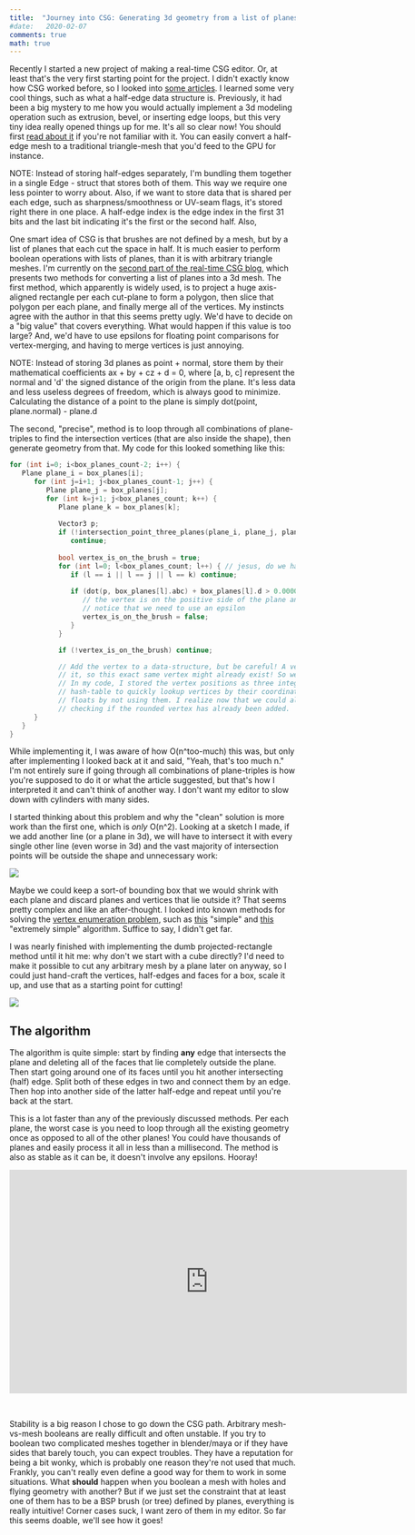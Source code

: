 ```yaml
---
title:  "Journey into CSG: Generating 3d geometry from a list of planes"
#date:   2020-02-07
comments: true
math: true
---
```


Recently I started a new project of making a real-time CSG editor. Or, at least that's the very first starting point for the project. I didn't exactly know how CSG worked before, so I looked into [some articles](http://sandervanrossen.blogspot.com/2009/12/realtime-csg-part-1.html). I learned some very cool things, such as what a half-edge data structure is. Previously, it had been a big mystery to me how you would actually implement a 3d modeling operation such as extrusion, bevel, or inserting edge loops, but this very tiny idea really opened things up for me. It's all so clear now! You should first [read about it](https://www.flipcode.com/archives/The_Half-Edge_Data_Structure.shtml) if you're not familiar with it. You can easily convert a half-edge mesh to a traditional triangle-mesh that you'd feed to the GPU for instance.

<!--more-->

<p class="message-info">
NOTE: Instead of storing half-edges separately, I'm bundling them together in a single Edge - struct that stores both of them. This way we require one less pointer to worry about. Also, if we want to store data that is shared per each edge, such as sharpness/smoothness or UV-seam flags, it's stored right there in one place. A half-edge index is the edge index in the first 31 bits and the last bit indicating it's the first or the second half. Also, 
</p>

One smart idea of CSG is that brushes are not defined by a mesh, but by a list of planes that each cut the space in half. It is much easier to perform boolean operations with lists of planes, than it is with arbitrary triangle meshes. I'm currently on the [second part of the real-time CSG blog](http://sandervanrossen.blogspot.com/2009/12/realtime-csg-part-2.html), which presents two methods for converting a list of planes into a 3d mesh. The first method, which apparently is widely used, is to project a huge axis-aligned rectangle per each cut-plane to form a polygon, then slice that polygon per each plane, and finally merge all of the vertices. My instincts agree with the author in that this seems pretty ugly. We'd have to decide on a "big value" that covers everything. What would happen if this value is too large? And, we'd have to use epsilons for floating point comparisons for vertex-merging, and having to merge vertices is just annoying.

<p class="message-info">
NOTE: Instead of storing 3d planes as point + normal, store them by their mathematical coefficients ax + by + cz + d = 0, where [a, b, c] represent the normal and 'd' the signed distance of the origin from the plane. It's less data and less useless degrees of freedom, which is always good to minimize. Calculating the distance of a point to the plane is simply  dot(point, plane.normal) - plane.d
</p>

The second, "precise", method is to loop through all combinations of plane-triples to find the intersection vertices (that are also inside the shape), then generate geometry from that. My code for this looked something like this:

```c++
for (int i=0; i<box_planes_count-2; i++) {
   Plane plane_i = box_planes[i];
      for (int j=i+1; j<box_planes_count-1; j++) {
         Plane plane_j = box_planes[j];
         for (int k=j+1; j<box_planes_count; k++) {
            Plane plane_k = box_planes[k];
            
            Vector3 p;
            if (!intersection_point_three_planes(plane_i, plane_j, plane_k, &p))
               continue;
            
            bool vertex_is_on_the_brush = true;
            for (int l=0; l<box_planes_count; l++) { // jesus, do we have to go through it all AGAIN?
               if (l == i || l == j || l == k) continue;
               
               if (dot(p, box_planes[l].abc) + box_planes[l].d > 0.000001) {
                  // the vertex is on the positive side of the plane and thus outside the brush
                  // notice that we need to use an epsilon
                  vertex_is_on_the_brush = false;
               }
            }

            if (!vertex_is_on_the_brush) continue;

            // Add the vertex to a data-structure, but be careful! A vertex can have more than three faces surrounding
            // it, so this exact same vertex might already exist! So we need some sort of vertex merging code anyway.
            // In my code, I stored the vertex positions as three integers, so I could hash the coordinate and use a
            // hash-table to quickly lookup vertices by their coordinates. We'd also naturally get rid of issues with
            // floats by not using them. I realize now that we could also get rid of our previous epsilon by first
            // checking if the rounded vertex has already been added.
      }
   }
}
```

While implementing it, I was aware of how O(n^too-much) this was, but only after implementing I looked back at it and said, "Yeah, that's too much n." I'm not entirely sure if going through all combinations of plane-triples is how you're supposed to do it or what the article suggested, but that's how I interpreted it and can't think of another way. I don't want my editor to slow down with cylinders with many sides.

I started thinking about this problem and why the "clean" solution is more work than the first one, which is *only* O(n^2). Looking at a sketch I made, if we add another line (or a plane in 3d), we will have to intersect it with every single other line (even worse in 3d) and the vast majority of intersection points will be outside the shape and unnecessary work:

<img src="{{site.baseurl}}/assets/lots_of_verts.png">

Maybe we could keep a sort-of bounding box that we would shrink with each plane and discard planes and vertices that lie outside it? That seems pretty complex and like an after-thought. I looked into known methods for solving the [vertex enumeration problem](https://en.wikipedia.org/wiki/Vertex_enumeration_problem), such as [this](https://link.springer.com/chapter/10.1007/3-540-61576-8_77) "simple" and [this](http://cgm.cs.mcgill.ca/~avis/doc/avis/AF92b.pdf) "extremely simple" algorithm. Suffice to say, I didn't get far.

I was nearly finished with implementing the dumb projected-rectangle method until it hit me: why don't we start with a cube directly? I'd need to make it possible to cut any arbitrary mesh by a plane later on anyway, so I could just hand-craft the vertices, half-edges and faces for a box, scale it up, and use that as a starting point for cutting!

<img src="{{site.baseurl}}/assets/cube_half_edge_ref.png">

## The algorithm

The algorithm is quite simple: start by finding **any** edge that intersects the plane and deleting all of the faces that lie completely outside the plane. Then start going around one of its faces until you hit another intersecting (half) edge. Split both of these edges in two and connect them by an edge. Then hop into another side of the latter half-edge and repeat until you're back at the start.

This is a lot faster than any of the previously discussed methods. Per each plane, the worst case is you need to loop through all the existing geometry once as opposed to all of the other planes! You could have thousands of planes and easily process it all in less than a millisecond. The method is also as stable as it can be, it doesn't involve any epsilons. Hooray!

<iframe width="700" height="394" src="https://www.youtube.com/embed/EghUcSJ1qrg" frameborder="0" allowfullscreen></iframe>
<p><br></p>

Stability is a big reason I chose to go down the CSG path. Arbitrary mesh-vs-mesh booleans are really difficult and often unstable. If you try to boolean two complicated meshes together in blender/maya or if they have sides that barely touch, you can expect troubles. They have a reputation for being a bit wonky, which is probably one reason they're not used that much. Frankly, you can't really even define a good way for them to work in some situations. What **should** happen when you boolean a mesh with holes and flying geometry with another? But if we just set the constraint that at least one of them has to be a BSP brush (or tree) defined by planes, everything is really intuitive! Corner cases suck, I want zero of them in my editor. So far this seems doable, we'll see how it goes!